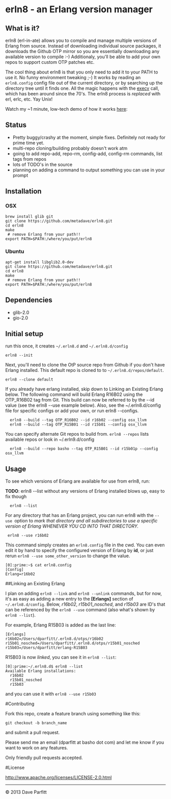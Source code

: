 erln8 - an Erlang version manager
=====

## What is it?

erln8 (erl-in-ate) allows you to compile and manage multiple versions of Erlang from source. Instead of downloading individual source packages, it downloads the Github OTP mirror so you are essentially downloading any available version to compile :-) Additionaly, you'll be able to add your own repos to support custom OTP patches etc.

The cool thing about erln8 is that you only need to add it to your PATH to use it. No funny environment tweaking ;-) It works by reading an `erln8.config` config file out of the current directory, or by searching up the directory tree until it finds one. All the magic happens with the [execv](http://linux.die.net/man/3/execv) call, which has been around since the 70's. The erln8 process is *replaced* with erl, erlc, etc. Yay Unix!

Watch my ~1 minute, low-tech demo of how it works [here](https://vimeo.com/78917182): 

## Status

- Pretty buggy/crashy at the moment, simple fixes. Definitely not ready for prime time yet.
- multi-repo cloning/building probably doesn't work atm
- going to add repo-add, repo-rm, config-add, config-rm commands, list tags from repos
- lots of TODO's in the source
- planning on adding a command to output something you can use in your prompt

## Installation


### OSX
```
brew install glib git
git clone https://github.com/metadave/erln8.git
cd erln8
make
 # remove Erlang from your path!!
export PATH=$PATH:/where/you/put/erln8
```

### Ubuntu
```
apt-get install libglib2.0-dev
git clone https://github.com/metadave/erln8.git
cd erln8
make
 # remove Erlang from your path!!
export PATH=$PATH:/where/you/put/erln8
```


## Dependencies
* glib-2.0 
* gio-2.0

## Initial setup
run this once, it creates `~/.erln8.d` and `~/.erln8.d/config`

```
erln8 --init
```

Next, you'll need to clone the OtP source repo from Github if you don't have Erlang installed. This default repo is cloned to to `~/.erln8.d/repos/default`.

```
erln8 --clone default
```

If you already have erlang installed, skip down to Linking an Existing Erlang below.
The following command will build Erlang R16B02 using the OTP_R16B02 tag from Git. This build can now be referred to by the --id value (see the erln8 --use example below). Also, see the ~/.erln8.d/config file for specific configs or add your own, or run erln8 --configs.

```
  erln8 --build --tag OTP_R16B02 --id r16b02 --config osx_llvm
  erln8 --build --tag OTP_R15B01 --id r15b01 --config osx_llvm
```

You can specify alternate Git repos to build from. `erln8 --repos` lists available repos or look in ~/.erln9.d/config

```
  erln8 --build --repo basho --tag OTP_R15B01 --id r15b01p --config osx_llvm
```


## Usage

To see which versions of Erlang are available for use from erln8, run:

**TODO**: erln8 --list without any versions of Erlang installed blows up, easy to fix though

```
  erln8 --list
```

For any directory that has an Erlang project, you can run erln8 with the `--use `option to *mark that directory and all subdirectories to use a specific version of Erlang WHENEVER YOU CD INTO THAT DIRECTORY.*

```
 erln8 --use r16b02
 ```

This command simply creates an `erln8.config` file in the cwd. You can even edit it by hand to specify the configured version of Erlang by **id**, or just rerun `erln8 --use some_other_version` to change the value.

```
[0]:prime:~$ cat erln8.config
[Config]
Erlang=r16b02
```


##Linking an Existing Erlang

I plan on adding `erln8 --link` and `erln8 --unlink` commands, but for now, it's as easy as adding a new entry to the **[Erlangs]** section of `~/.erln8.d/config`. Below, *r16b02*, *r15b01_nosched*, and *r15b03* are ID's that can be referenced by the `erln8 --use` command (also what's shown by `erln8 --list`). 

For example, Erlang R15B03 is added as the last line:

```
[Erlangs]
r16b02=/Users/dparfitt/.erln8.d/otps/r16b02
r15b01_nosched=/Users/dparfitt/.erln8.d/otps/r15b01_nosched
r15b03=/Users/dparfitt/erlang-R15B03
```

R15B03 is now *linked*, you can see it in `erln8 --list`:
```
[0]:prime:~/.erln8.d$ erln8 --list
Available Erlang installations:
  r16b02
  r15b01_nosched
  r15b03
```

and you can use it with `erln8 --use r15b03`


#Contributing

Fork this repo, create a feature branch using something like this:
	
	git checkout -b branch_name
	
and submit a pull request. 

Please send me an email (dparfitt at basho dot com) and let me know if you want to work on any features.

Only friendly pull requests accepted.

#License

http://www.apache.org/licenses/LICENSE-2.0.html

---

© 2013 Dave Parfitt
